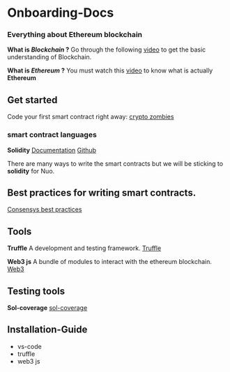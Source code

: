 # Onboarding-Docs
### Everything about Ethereum blockchain

**What is _Blockchain_ ?**
Go through the following [video](https://www.youtube.com/watch?v=SSo_EIwHSd4) to get the basic understanding of Blockchain.

**What is _Ethereum_ ?**
You must watch this [video](https://www.youtube.com/watch?v=jxLkbJozKbY) to know what is actually **Ethereum**

## Get started
Code your first smart contract right away: [crypto zombies](https://cryptozombies.io/)

### smart contract languages
**Solidity**
[Documentation](https://solidity.readthedocs.io/en/v0.6.2/)
[Github](https://github.com/ethereum/solidity/)

There are many ways to write the smart contracts but we will be sticking to **solidity** for Nuo.

## Best practices for writing smart contracts.
[Consensys best practices](https://consensys.github.io/smart-contract-best-practices/known_attacks/)

## Tools
**Truffle**
A development and testing framework.
[Truffle](https://www.trufflesuite.com/)

**Web3 js**
A bundle of modules to interact with the ethereum blockchain.
[Web3](https://web3js.readthedocs.io/en/v1.2.0/getting-started.html)

## Testing tools
**Sol-coverage**
[sol-coverage](https://www.npmjs.com/package/solidity-coverage)

## Installation-Guide 
- vs-code
- truffle
- web3 js









